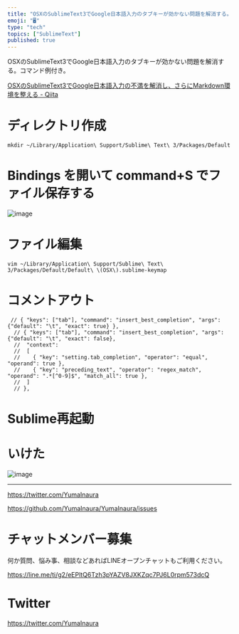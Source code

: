 ```yaml
---
title: "OSXのSublimeText3でGoogle日本語入力のタブキーが効かない問題を解消する。コマンド例付き。"
emoji: "🖥"
type: "tech"
topics: ["SublimeText"]
published: true
---
```


OSXのSublimeText3でGoogle日本語入力のタブキーが効かない問題を解消する。コマンド例付き。

[OSXのSublimeText3でGoogle日本語入力の不満を解消し、さらにMarkdown環境を整える - Qiita](https://qiita.com/giiko_/items/b3e4dd639c00635d0ef9)

# ディレクトリ作成

```
mkdir ~/Library/Application\ Support/Sublime\ Text\ 3/Packages/Default
```

# Bindings を開いて command+S でファイル保存する


![image](https://user-images.githubusercontent.com/13635059/51455900-f6853f80-1d8e-11e9-8bca-6400fb85aa90.png)


# ファイル編集

```
vim ~/Library/Application\ Support/Sublime\ Text\ 3/Packages/Default/Default\ \(OSX\).sublime-keymap
```

# コメントアウト

```
 // { "keys": ["tab"], "command": "insert_best_completion", "args": {"default": "\t", "exact": true} },
  // { "keys": ["tab"], "command": "insert_best_completion", "args": {"default": "\t", "exact": false},
  //  "context":
  //  [
  //    { "key": "setting.tab_completion", "operator": "equal", "operand": true },
  //    { "key": "preceding_text", "operator": "regex_match", "operand": ".*[^0-9]$", "match_all": true },
  //  ]
  // },
```

# Sublime再起動

# いけた

![image](https://user-images.githubusercontent.com/13635059/51455815-a1e1c480-1d8e-11e9-8886-4c84a99fbea4.png)



---

https://twitter.com/YumaInaura

https://github.com/YumaInaura/YumaInaura/issues








<!-- Update From Qiita API -->

# チャットメンバー募集


何か質問、悩み事、相談などあればLINEオープンチャットもご利用ください。

https://line.me/ti/g2/eEPltQ6Tzh3pYAZV8JXKZqc7PJ6L0rpm573dcQ





# Twitter


https://twitter.com/YumaInaura


<!-- Update From Qiita API -->


